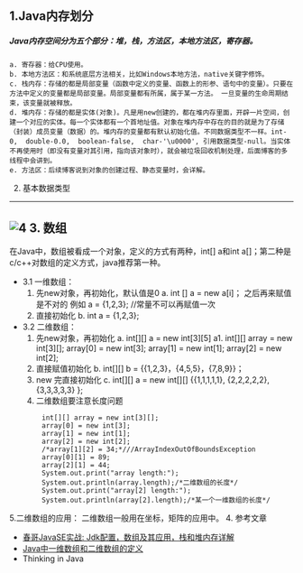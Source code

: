 ﻿1.Java内存划分
---
##### Java内存空间分为五个部分：堆，栈，方法区，本地方法区，寄存器。
    a. 寄存器：给CPU使用。
    b. 本地方法区：和系统底层方法相关，比如Windows本地方法，native关键字修饰。
    c. 栈内存：存储的都是局部变量（函数中定义的变量、函数上的形参、语句中的变量）。只要在方法中定义的变量都是局部变量。局部变量都有所属，属于某一方法。 一旦变量的生命周期结束，该变量就被释放。      
    d. 堆内存：存储的都是实体(对象)。凡是用new创建的，都在堆内存里面，开辟一片空间，创建一个对应的实体。每一个实体都有一个首地址值。对象在堆内存中存在的目的就是为了存储（封装）成员变量（数据）的。堆内存的变量都有默认初始化值。不同数据类型不一样。int-0,  double-0.0,  boolean-false,  char-'\u0000', 引用数据类型-null。当实体不再使用时（即没有变量对其引用，指向该对象时），就会被垃圾回收机制处理，后面博客的多线程中会讲到。
    e. 方法区：后续博客说到对象的创建过程、静态变量时，会详解。

2. 基本数据类型
---
![4](../../图片/12月/4.png) 
3. 数组
--- 
 在Java中，数组被看成一个对象，定义的方式有两种，int[] a和int a[]；第二种是c/c++对数组的定义方式，java推荐第一种。
- 3.1 一维数组：
    1. 先new对象，再初始化，默认值是0
       a. int [] a = new a[i]；
      之后再来赋值是不对的
      例如 a = {1,2,3}; //常量不可以再赋值一次
    2. 直接初始化
       b. int a = {1,2,3};
- 3.2 二维数组：
    1. 先new对象，再初始化
      a. int[][] a = new int[3][5]
      a1.  int[][] array = new int[3][];
        array[0] = new int[3];
        array[1] = new int[1];
        array[2] = new int[2];
    2. 直接赋值初始化
      b. int[][] b = {{1,2,3}，{4,5,5}，{7,8,9}}；
    3. new 完直接初始化
    c. int[][] a = new int[][] {{1,1,1,1,1}, {2,2,2,2,2}, {3,3,3,3,3} };
  4. 二维数组要注意长度问题
```
        int[][] array = new int[3][];  
        array[0] = new int[3];  
        array[1] = new int[1];  
        array[2] = new int[2];  
        /*array[1][2] = 34;*///ArrayIndexOutOfBoundsException  
        array[0][1] = 89;  
        array[2][1] = 44;  
        System.out.print("array length:");  
        System.out.println(array.length);/*二维数组的长度*/  
        System.out.print("array[2] length:");  
        System.out.println(array[2].length);/*某一个一维数组的长度*/  
```
5.二维数组的应用：
二维数组一般用在坐标，矩阵的应用中。
4. 参考文章
- [春哥JavaSE实战: Jdk配置，数组及其应用，栈和堆内存详解](http://blog.csdn.net/zhongkelee/article/details/43239355)
- [Java中一维数组和二维数组的定义](http://blog.csdn.net/gideal_wang/article/details/3647837)
- Thinking in Java


